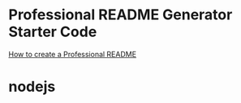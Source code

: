 # Professional README Generator Starter Code

[How to create a Professional README](./readme-guide.md)
# nodejs
